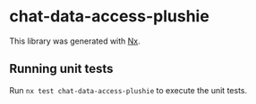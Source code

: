# chat-data-access-plushie

This library was generated with [Nx](https://nx.dev).

## Running unit tests

Run `nx test chat-data-access-plushie` to execute the unit tests.
